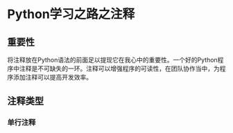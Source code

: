 # Python学习之路之注释


## 重要性

将注释放在Python语法的前面足以提现它在我心中的重要性。一个好的Python程序中注释是不可缺失的一环。注释可以增强程序的可读性，在团队协作当中，为程序添加注释可以提高开发效率。

## 注释类型

### 单行注释

